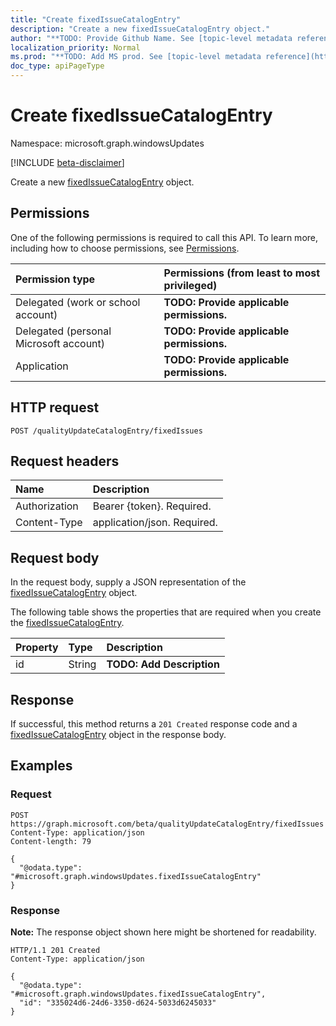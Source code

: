 ```yaml
---
title: "Create fixedIssueCatalogEntry"
description: "Create a new fixedIssueCatalogEntry object."
author: "**TODO: Provide Github Name. See [topic-level metadata reference](https://msgo.azurewebsites.net/add/document/guidelines/metadata.html#topic-level-metadata)**"
localization_priority: Normal
ms.prod: "**TODO: Add MS prod. See [topic-level metadata reference](https://msgo.azurewebsites.net/add/document/guidelines/metadata.html#topic-level-metadata)**"
doc_type: apiPageType
---
```


# Create fixedIssueCatalogEntry
Namespace: microsoft.graph.windowsUpdates

[!INCLUDE [beta-disclaimer](../../includes/beta-disclaimer.md)]

Create a new [fixedIssueCatalogEntry](../resources/windowsupdates-fixedissuecatalogentry.md) object.

## Permissions
One of the following permissions is required to call this API. To learn more, including how to choose permissions, see [Permissions](/graph/permissions-reference).

|Permission type|Permissions (from least to most privileged)|
|:---|:---|
|Delegated (work or school account)|**TODO: Provide applicable permissions.**|
|Delegated (personal Microsoft account)|**TODO: Provide applicable permissions.**|
|Application|**TODO: Provide applicable permissions.**|

## HTTP request

<!-- {
  "blockType": "ignored"
}
-->
``` http
POST /qualityUpdateCatalogEntry/fixedIssues
```

## Request headers
|Name|Description|
|:---|:---|
|Authorization|Bearer {token}. Required.|
|Content-Type|application/json. Required.|

## Request body
In the request body, supply a JSON representation of the [fixedIssueCatalogEntry](../resources/windowsupdates-fixedissuecatalogentry.md) object.

The following table shows the properties that are required when you create the [fixedIssueCatalogEntry](../resources/windowsupdates-fixedissuecatalogentry.md).

|Property|Type|Description|
|:---|:---|:---|
|id|String|**TODO: Add Description**|



## Response

If successful, this method returns a `201 Created` response code and a [fixedIssueCatalogEntry](../resources/windowsupdates-fixedissuecatalogentry.md) object in the response body.

## Examples

### Request
<!-- {
  "blockType": "request",
  "name": "create_fixedissuecatalogentry_from_"
}
-->
``` http
POST https://graph.microsoft.com/beta/qualityUpdateCatalogEntry/fixedIssues
Content-Type: application/json
Content-length: 79

{
  "@odata.type": "#microsoft.graph.windowsUpdates.fixedIssueCatalogEntry"
}
```


### Response
**Note:** The response object shown here might be shortened for readability.
<!-- {
  "blockType": "response",
  "truncated": true,
  "@odata.type": "microsoft.graph.windowsUpdates.fixedIssueCatalogEntry"
}
-->
``` http
HTTP/1.1 201 Created
Content-Type: application/json

{
  "@odata.type": "#microsoft.graph.windowsUpdates.fixedIssueCatalogEntry",
  "id": "335024d6-24d6-3350-d624-5033d6245033"
}
```

